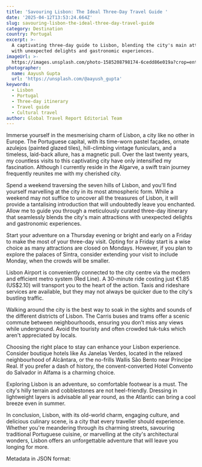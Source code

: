 ```yaml
---
title: 'Savouring Lisbon: The Ideal Three-Day Travel Guide '
date: '2025-04-12T13:53:24.664Z'
slug: savouring-lisbon-the-ideal-three-day-travel-guide
category: Destination
country: Portugal
excerpt: >-
  A captivating three-day guide to Lisbon, blending the city's main attractions
  with unexpected delights and gastronomic experiences.
imageUrl: >-
  https://images.unsplash.com/photo-1585208798174-6cedd86e019a?crop=entropy&cs=tinysrgb&fit=max&fm=jpg&ixid=M3w3Mzk5OTB8MHwxfHNlYXJjaHwxfHxMaXNib258ZW58MHwwfHx8MTc0NjI3NDY0NXww&ixlib=rb-4.0.3&q=80&w=1080
photographer:
  name: Aayush Gupta
  url: 'https://unsplash.com/@aayush_gupta'
keywords:
  - Lisbon
  - Portugal
  - Three-day itinerary
  - Travel guide
  - Cultural travel
author: Global Travel Report Editorial Team
---
```

Immerse yourself in the mesmerising charm of Lisbon, a city like no other in Europe. The Portuguese capital, with its time-worn pastel façades, ornate azulejos (painted glazed tiles), hill-climbing vintage funiculars, and a timeless, laid-back allure, has a magnetic pull. Over the last twenty years, my countless visits to this captivating city have only intensified my fascination. Although I currently reside in the Algarve, a swift train journey frequently reunites me with my cherished city. 

Spend a weekend traversing the seven hills of Lisbon, and you'll find yourself marvelling at the city in its most atmospheric form. While a weekend may not suffice to uncover all the treasures of Lisbon, it will provide a tantalising introduction that will undoubtedly leave you enchanted. Allow me to guide you through a meticulously curated three-day itinerary that seamlessly blends the city's main attractions with unexpected delights and gastronomic experiences. 

Start your adventure on a Thursday evening or bright and early on a Friday to make the most of your three-day visit. Opting for a Friday start is a wise choice as many attractions are closed on Mondays. However, if you plan to explore the palaces of Sintra, consider extending your visit to include Monday, when the crowds will be smaller. 

Lisbon Airport is conveniently connected to the city centre via the modern and efficient metro system (Red Line). A 30-minute ride costing just €1.85 (US$2.10) will transport you to the heart of the action. Taxis and rideshare services are available, but they may not always be quicker due to the city's bustling traffic. 

Walking around the city is the best way to soak in the sights and sounds of the different districts of Lisbon. The Carris buses and trams offer a scenic commute between neighbourhoods, ensuring you don’t miss any views while underground. Avoid the touristy and often crowded tuk-tuks which aren't appreciated by locals. 

Choosing the right place to stay can enhance your Lisbon experience. Consider boutique hotels like As Janelas Verdes, located in the relaxed neighbourhood of Alcântara, or the no-frills Wallis São Bento near Príncipe Real. If you prefer a dash of history, the convent-converted Hotel Convento do Salvador in Alfama is a charming choice. 

Exploring Lisbon is an adventure, so comfortable footwear is a must. The city's hilly terrain and cobblestones are not heel-friendly. Dressing in lightweight layers is advisable all year round, as the Atlantic can bring a cool breeze even in summer. 

In conclusion, Lisbon, with its old-world charm, engaging culture, and delicious culinary scene, is a city that every traveller should experience. Whether you're meandering through its charming streets, savouring traditional Portuguese cuisine, or marvelling at the city's architectural wonders, Lisbon offers an unforgettable adventure that will leave you longing for more.

Metadata in JSON format:
